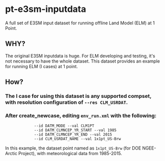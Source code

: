 # pt-e3sm-inputdata
A full set of E3SM input dataset for running offline Land Model (ELM) at 1 Point.

## WHY?
The original E3SM inputdata is huge. For ELM developing and testing, it's not necessary to have the whole dataset. This dataset provides an example for running ELM (I cases) at 1 point.

## How?
### The I case for using this dataset is any supported compset, with resolution configuration of `--res CLM_USRDAT`.

### After create_newcase, editing ```env_run.xml``` with the following:
```
             --id DATM_MODE --val CLM1PT
             --id DATM_CLMNCEP_YR_START --val 1985
             --id DATM_CLMNCEP_YR_END --val 2015
             --id CLM_USRDAT_NAME --val 1x1pt_US-Brw
```

In this example, the dataset point named as ```1x1pt_US-Brw``` (for DOE NGEE-Arctic Project), with meteorological data from 1985-2015.  
